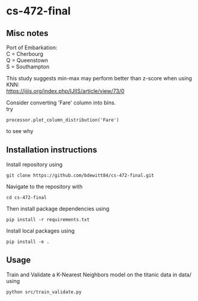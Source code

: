 # cs-472-final



## Misc notes

Port of Embarkation:  
C = Cherbourg  
Q = Queenstown  
S = Southampton  

This study suggests min-max may perform better than z-score when using KNN:  
https://ijiis.org/index.php/IJIIS/article/view/73/0

Consider converting 'Fare' column into bins.  
try
```
processor.plot_column_distribution('Fare')
```
to see why

## Installation instructions

Install repository using
```
git clone https://github.com/bdewitt84/cs-472-final.git
```
Navigate to the repository with
```
cd cs-472-final
```

Then install package dependencies using
```
pip install -r requirements.txt
```
Install local packages using
```
pip install -e .
```

## Usage

Train and Validate a K-Nearest Neighbors model on the titanic data in data/ using
```
python src/train_validate.py
```
